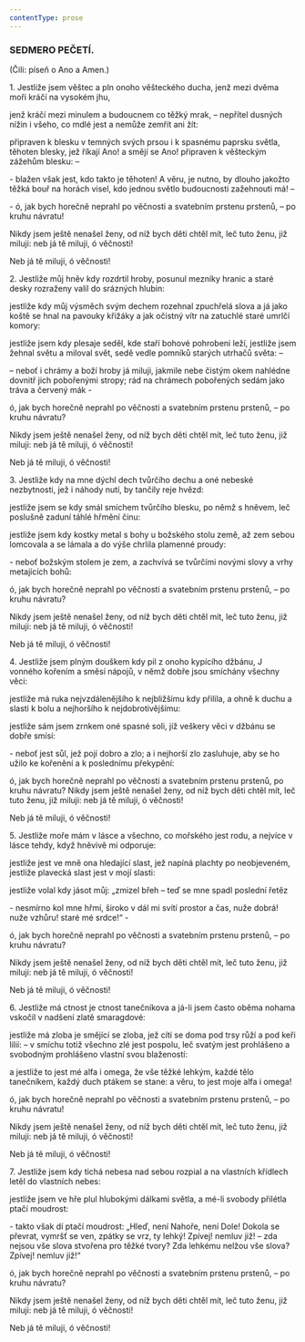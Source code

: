 ```yaml
---
contentType: prose
---
```


### SEDMERO PEČETÍ. 

(Čili: píseň o Ano a Amen.)

  

1\. Jestliže jsem věštec a pln onoho věšteckého ducha, jenž mezi dvěma moři kráčí na vysokém jhu,

jenž kráčí mezi minulem a budoucnem co těžký mrak, – nepřítel dusných nížin i všeho, co mdlé jest a nemůže zemřít ani žít:

připraven k blesku v temných svých prsou i k spasnému paprsku světla, těhoten blesky, jež říkají Ano! a smějí se Ano! připraven k věšteckým zážehům blesku: –

\- blažen však jest, kdo takto je těhoten! A věru, je nutno, by dlouho jakožto těžká bouř na horách visel, kdo jednou světlo budoucnosti zažehnouti má! –

\- ó, jak bych horečně neprahl po věčnosti a svatebním prstenu prstenů, – po kruhu návratu!

Nikdy jsem ještě nenašel ženy, od níž bych děti chtěl mít, leč tuto ženu, již miluji: neb já tě miluji, ó věčnosti!

Neb já tě miluji, ó věčnosti!

  

2\. Jestliže můj hněv kdy rozdrtil hroby, posunul mezníky hranic a staré desky rozraženy valil do srázných hlubin:

jestliže kdy můj výsměch svým dechem rozehnal zpuchřelá slova a já jako koště se hnal na pavouky křižáky a jak očistný vítr na zatuchlé staré umrlčí komory:

jestliže jsem kdy plesaje seděl, kde staří bohové pohrobeni leží, jestliže jsem žehnal světu a miloval svět, sedě vedle pomníků starých utrhačů světa: –

– neboť i chrámy a boží hroby já miluji, jakmile nebe čistým okem nahlédne dovnitř jich pobořenými stropy; rád na chrámech pobořených sedám jako tráva a červený mák -

ó, jak bych horečně neprahl po věčnosti a svatebním prstenu prstenů, – po kruhu návratu?

Nikdy jsem ještě nenašel ženy, od níž bych děti chtěl mít, leč tuto ženu, již miluji: neb já tě miluji, ó věčnosti!

Neb já tě miluji, ó věčnosti!

  

3\. Jestliže kdy na mne dýchl dech tvůrčího dechu a oné nebeské nezbytnosti, jež i náhody nutí, by tančily reje hvězd: 

jestliže jsem se kdy smál smíchem tvůrčího blesku, po němž s hněvem, leč poslušně zaduní táhlé hřmění činu: 

jestliže jsem kdy kostky metal s bohy u božského stolu země, až zem sebou lomcovala a se lámala a do výše chrlila plamenné proudy:

\- neboť božským stolem je zem, a zachvívá se tvůrčími novými slovy a vrhy metajících bohů: 

ó, jak bych horečně neprahl po věčnosti a svatebním prstenu prstenů, – po kruhu návratu? 

Nikdy jsem ještě nenašel ženy, od níž bych děti chtěl mít, leč tuto ženu, již miluji: neb já tě miluji, ó věčnosti! 

Neb já tě miluji, ó věčnosti!

  

4\. Jestliže jsem plným douškem kdy pil z onoho kypícího džbánu, J vonného kořením a směsí nápojů, v němž dobře jsou smíchány všechny věci:

jestliže má ruka nejvzdálenějšího k nejbližšímu kdy přilila, a ohně k duchu a slasti k bolu a nejhoršího k nejdobrotivějšímu:

jestliže sám jsem zrnkem oné spasné soli, jíž veškery věci v džbánu se dobře smísí: 

\- neboť jest sůl, jež pojí dobro a zlo; a i nejhorší zlo zasluhuje, aby se ho užilo ke kořenění a k poslednímu překypění: 

ó, jak bych horečně neprahl po věčnosti a svatebním prstenu prstenů, po kruhu návratu? Nikdy jsem ještě nenašel ženy, od níž bych děti chtěl mít, leč tuto ženu, již miluji: neb já tě miluji, ó věčnosti! 

Neb já tě miluji, ó věčnosti!

  

5\. Jestliže moře mám v lásce a všechno, co mořského jest rodu, a nejvíce v lásce tehdy, když hněvivě mi odporuje:

jestliže jest ve mně ona hledající slast, jež napíná plachty po neobjeveném, jestliže plavecká slast jest v mojí slasti:

jestliže volal kdy jásot můj: „zmizel břeh – teď se mne spadl poslední řetěz 

\- nesmírno kol mne hřmí, široko v dál mi svítí prostor a čas, nuže dobrá! nuže vzhůru! staré mé srdce!“ -

ó, jak bych horečně neprahl po věčnosti a svatebním prstenu prstenů, – po kruhu návratu? 

Nikdy jsem ještě nenašel ženy, od níž bych děti chtěl mít, leč tuto ženu, již miluji: neb já tě miluji, ó věčnosti! 

Neb já tě miluji, ó věčnosti!

  

6\. Jestliže má ctnost je ctnost tanečníkova a já-li jsem často oběma nohama vskočil v nadšení zlatě smaragdové:

jestliže má zloba je smějící se zloba, jež cítí se doma pod trsy růží a pod keři lilií: – v smíchu totiž všechno zlé jest pospolu, leč svatým jest prohlášeno a svobodným prohlášeno vlastní svou blažeností:

a jestliže to jest mé alfa i omega, že vše těžké lehkým, každé tělo tanečníkem, každý duch ptákem se stane: a věru, to jest moje alfa i omega! 

ó, jak bych horečně neprahl po věčnosti a svatebním prstenu prstenů, – po kruhu návratu!

Nikdy jsem ještě nenašel ženy, od níž bych děti chtěl mít, leč tuto ženu, již miluji: neb já tě miluji, ó věčnosti!

Neb já tě miluji, ó věčnosti!

  

7\. Jestliže jsem kdy tichá nebesa nad sebou rozpial a na vlastních křídlech letěl do vlastních nebes:

jestliže jsem ve hře plul hlubokými dálkami světla, a mé-li svobody přilétla ptačí moudrost: 

\- takto však dí ptačí moudrost: „Hleď, není Nahoře, není Dole! Dokola se převrat, vymršť se ven, zpátky se vrz, ty lehký! Zpívej! nemluv již! – zda nejsou vše slova stvořena pro těžké tvory? Zda lehkému nelžou vše slova? Zpívej! nemluv již!“

ó, jak bych horečně neprahl po věčnosti a svatebním prstenu prstenů, – po kruhu návratu? 

Nikdy jsem ještě nenašel ženy, od níž bych děti chtěl mít, leč tuto ženu, již miluji: neb já tě miluji, ó věčnosti! 

Neb já tě miluji, ó věčnosti!
